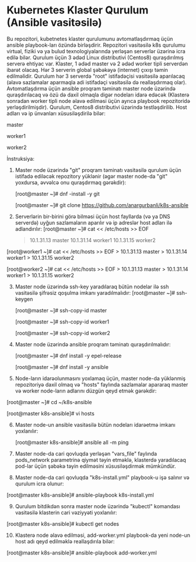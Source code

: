 # Kubernetes Klaster Qurulum (Ansible vasitəsilə)
Bu repozitori, kubetnetes klaster qurulumunu avtomatlaşdırmaq üçün ansible playbook-ları özündə birləşdirir. Repozitori vasitəsilə k8s qurulumu virtual, fiziki və ya bulud texnologiyalarında yerləşən serverlər üzərinə icra edilə bilər. Qurulum üçün 3 ədəd Linux distributivi (Centos8) quraşdırılmış serverə ehtiyac var. Klaster, 1 ədəd master və 2 ədəd worker tipli serverdən ibarət olacaq. Hər 3 serverin global şəbəkəyə (internet) çıxışı təmin edilməlidir. Qurulum hər 3 serverdə "root" istifadəçisi vasitəsilə aparılacaq (əlavə sazlamalar aparmaqla adi istifadəçi vasitəsilə də reallaşdırmaq olar). Avtomatlaşdırma üçün ansible proqram təminatı master node üzərində quraşdırılacaq və özü də daxil olmaqla digər nodeları idarə edəcək (Klasterə sonradan worker tipli node əlavə edilməsi üçün ayrıca playbook repozitoridə yerləşdirilmişdir). Qurulum, Centos8 distributivi üzərində testləşdirilib. Host adları və ip ünvanları xüsusiləşdirilə bilər:

   master
   
   worker1
   
   worker2

İnstruksiya:

1. Master node üzərində "git" proqram təminatı vasitəsilə qurulum üçün istifadə ediləcək repozitory yüklənir (əgər master node-da "git" yoxdursa, əvvəlcə onu quraşdırmaq gərəkdir):

   [root@master ~]# dnf -install -y git
   
   [root@master ~]# git clone https://github.com/anargurbanli/k8s-ansible

2. Serverlərin bir-birini görə bilməsi üçün host fayllarda (və ya DNS serverdə) uyğun sazlamaların aparılır və ip adreslər host adları ilə adlandırılır:
   [root@master ~]# cat << /etc/hosts >> EOF
    > 10.1.31.13		master
    > 10.1.31.14		worker1
    > 10.1.31.15		worker2
    
  [root@worker1 ~]# cat << /etc/hosts >> EOF
    > 10.1.31.13		master
    > 10.1.31.14		worker1
    > 10.1.31.15		worker2
    
  [root@worker2 ~]# cat << /etc/hosts >> EOF
    > 10.1.31.13		master
    > 10.1.31.14		worker1
    > 10.1.31.15		worker2

3. Master node üzərində ssh-key yaradılaraq bütün nodelar ilə ssh vasitəsilə şifrəsiz qoşulma imkanı yaradılmalıdır:
   [root@master ~]# ssh-keygen
   
   [root@master ~]# ssh-copy-id master
   
   [root@master ~]# ssh-copy-id worker1
   
   [root@master ~]# ssh-copy-id worker2

4. Master node üzərində ansible proqram təminatı quraşdırılmalıdır:

   [root@master ~]# dnf install -y epel-release
   
   [root@master ~]# dnf install -y ansible
   
5. Node-ların idarəolunmasını yoxlamaq üçün, master node-da yüklənmiş repozitoriyə daxil olmaq və "hosts" faylında sazlamalar apararaq master və worker node-ların adlarını düzgün qeyd etmək gərəkdir:

[root@master ~]# cd ~/k8s-ansible

[root@master k8s-ansible]# vi hosts

6. Master node-un ansible vasitəsilə bütün nodeları idarəetmə imkanı yoxlanılır:

   [root@master k8s-ansible]# ansible all -m ping

7. Master node-da cari qovluqda yerləşən "vars_file" faylında pods_network parametrinə qiymət təyin etməklə, klasterdə yaradılacaq pod-lar üçün şəbəkə təyin edilməsini xüsusiləşdirmək mümkündür.

8. Master node-da cari qovluqda "k8s-install.yml" playbook-u işə salınır və qurulum icra olunur:

  [root@master k8s-ansible]# ansible-playbook k8s-install.yml

9. Qurulum bitdikdən sonra master node üzərində "kubectl" komandası vasitəsilə klasterin cari vəziyyəti yoxlanılır:

  [root@master k8s-ansible]# kubectl get nodes

10. Klasterə node əlavə edilməsi, add-worker.yml playbook-da yeni node-un host adı qeyd edilməklə reallaşdırıla bilər:

  [root@master k8s-ansible]# ansible-playbook add-worker.yml
